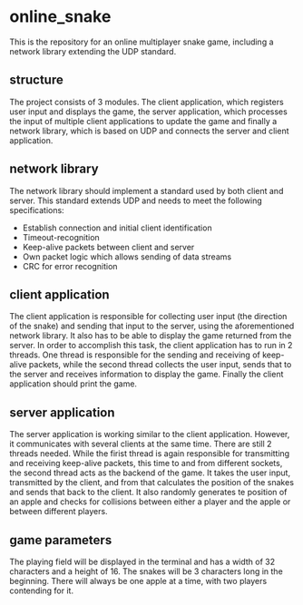 # online_snake
This is the repository for an online multiplayer snake game, including a network library extending the UDP standard.

## structure
The project consists of 3 modules. The client application, which registers user input and displays the game, the server application, which processes the input of multiple client applications to update the game and finally a network library, which is based on UDP and connects the server and client application.

## network library
The network library should implement a standard used by both client and server. This standard extends UDP and needs to meet the following specifications:
- Establish connection and initial client identification
- Timeout-recognition
- Keep-alive packets between client and server
- Own packet logic which allows sending of data streams
- CRC for error recognition

## client application
The client application is responsible for collecting user input (the direction of the snake) and sending that input to the server, using the aforementioned network library. It also has to be able to display the game returned from the server. In order to accomplish this task, the client application has to run in 2 threads. One thread is responsible for the sending and receiving of keep-alive packets, while the second thread collects the user input, sends that to the server and receives information to display the game. Finally the client application should print the game.

## server application
The server application is working similar to the client application. However, it communicates with several clients at the same time. There are still 2 threads needed. While the firist thread is again responsible for transmitting and receiving keep-alive packets, this time to and from different sockets, the second thread acts as the backend of the game. It takes the user input, transmitted by the client, and from that calculates the position of the snakes and sends that back to the client. It also randomly generates te position of an apple and checks for collisions between either a player and the apple or between different players.

## game parameters
The playing field will be displayed in the terminal and has a width of 32 characters and a height of 16. The snakes will be 3 characters long in the beginning. There will always be one apple at a time, with two players contending for it.
